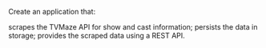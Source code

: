 Create an application that:

scrapes the TVMaze API for show and cast information;
persists the data in storage;
provides the scraped data using a REST API.
